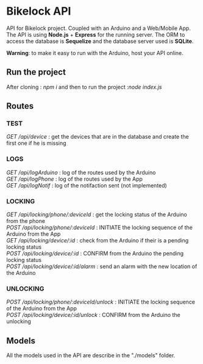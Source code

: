 # Bikelock API

API for Bikelock project. Coupled with an Arduino and a Web/Mobile App.
The API is using **Node.js** + **Express** for the running server. The ORM to access the database is **Sequelize** and the database server used is **SQLite**.

**Warning**: to make it easy to run with the Arduino, host your API online.

## Run the project
After cloning : *npm i* and then to run the project :*node index.js*

## Routes
### TEST 
*GET /api/device* : get the devices that are in the database and create the first one if he is missing   
### LOGS
*GET /api/logArduino* : log of the routes used by the Arduino    
*GET /api/logPhone* : log of the routes used by the App    
*GET /api/logNotif* : log of the notifaction sent (not implemented)    
### LOCKING
*GET /api/locking/phone/:deviceId* : get the locking status of the Arduino from the phone  
*POST /api/locking/phone/:deviceId* : INITIATE the locking sequence of the Arduino from the App  
*GET /api/locking/device/:id* : check from the Arduino if their is a pending locking status  
*POST /api/locking/device/:id* : CONFIRM from the Arduino the pending locking status  
*POST /api/locking/device/:id/alarm* : send an alarm with the new location of the Arduino  
### UNLOCKING
*POST /api/locking/phone/:deviceId/unlock* : INITIATE the locking sequence of the Arduino from the App  
*POST /api/locking/device/:id/unlock* : CONFIRM from the Arduino the unlocking  

##  Models
All the models used in the API are describe in the "./models" folder.  